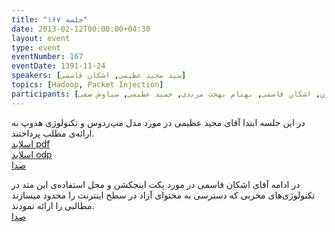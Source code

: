```yaml
---
title: "جلسه ۱۶۷"
date: 2013-02-12T00:00:00+04:30
layout: event
type: event
eventNumber: 167
eventDate: 1391-11-24
speakers: [سید مجید عظیمی, اشکان قاسمی]
topics: [Hadoop, Packet Injection]
participants: [محمد درویش, بهنام توکلی کرمانی, فاطمه نصرالهی, محمد افاضاتی, مهدی بیاضی, سجاد بهار, محمدرضا کمالی‌فرد, سید محمد مسعود صدرنژاد, مهرداد نکومنش, امید خسروجردی, مجتبی هخامنش, رضا سامعی, ناصر خلقی, علی سادات طلب, علی علیزاده, سید مجید عظیمی, افشین مهربانی, کوشا اسماعیل‌پور, فرید دهقان, حمید روحی, حمیدرضا داوودی, امید پورهادی, علی سلیمانی, سید محمد حسین سجادی منش, سمانه شاه‌محمدی, زهرا اصلانی, علی جمال‌زاده, دانیال بهزادی, علی فارمد, مصطفی امیری, مازیار سجودیان, اشکان قاسمی, بهنام بهجت مرندی, حمید عظیمی, سیاوش صفی]
---
```

در این جلسه ابتدا آقای مجید عظیمی در مورد مدل مپ‌ردوس و تکنولوژی هدوپ به ارائه‌ی مطلب پرداختند.  
[اسلاید pdf](/events/presentations/167/hadoop_mapreduce.pdf)  
[اسلاید odp](/events/presentations/167/hadoop_mapreduce.odp)  
[صدا](https://archive.org/details/tehlug_167_hadoop)

در ادامه آقای اشکان قاسمی در مورد پکت اینجکشن و ‌‌محل استفاده‌ی این متد در تکنولوژی‌های مخربی که دسترسی به محتوای آزاد در سطح اینترنت را محدود میسازند مطالبی را ارائه نمودند.  
[صدا](https://archive.org/details/tehlug_167_packet_injection)

